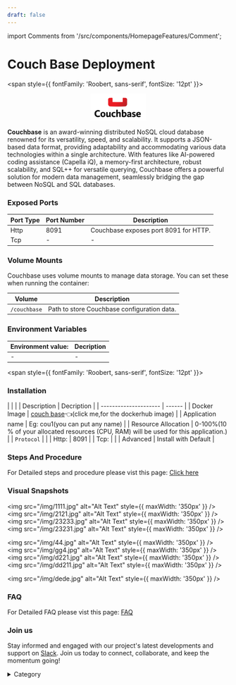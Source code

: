 ```yaml
---
draft: false
---
```

import Comments from '/src/components/HomepageFeatures/Comment';




# Couch Base Deployment

<span style={{ fontFamily: 'Roobert, sans-serif', fontSize: '12pt' }}>

<p align="center">
  <img src="/img/dd31.png" alt="Alt Text" width="25%"/>
</p> 

**Couchbase** is an award-winning distributed NoSQL cloud database renowned for its versatility, speed, and scalability. It supports a JSON-based data format, providing adaptability and accommodating various data technologies within a single architecture. With features like AI-powered coding assistance (Capella iQ), a memory-first architecture, robust scalability, and SQL++ for versatile querying, Couchbase offers a powerful solution for modern data management, seamlessly bridging the gap between NoSQL and SQL databases.

### Exposed Ports

| Port Type | Port Number | Description                               |
| --------- | ----------- | ----------------------------------------- |
| Http      | 8091        | Couchbase exposes port 8091 for HTTP.     |
| Tcp       | -           | -             |

### Volume Mounts

Couchbase uses volume mounts to manage data storage. You can set these when running the container:

| Volume      | Description                                    |
| ----------- | ---------------------------------------------- |
| `/couchbase` | Path to store Couchbase configuration data.    |


### Environment Variables


|   **Environment value:**          | Decription                                                                                                               | 
| --------------------- | ------                                                                                                                   | 
|-       |  -                              |

</span>


<span style={{ fontFamily: 'Roobert, sans-serif', fontSize: '12pt' }}>

### Installation



|                       |                                                                                                                          |
|  Description          | Decription                                                                                                               | 
| --------------------- | ------                                                                                                                   | 
| Docker Image          |  [couch base](https://hub.docker.com/\_/couchbase)👈(click me,for the dockerhub image)                                   |
| Application name      |  Eg: cou1(you can put any name)                                                                                        | 
| Resource Allocation   |  0-100%(10 % of your allocated resources (CPU, RAM) will be used for this application.)                                  | 
| `Protocol`            |                                                                                                                          | 
|  Http:                |  8091                                                                                                                      |
|  Tcp:                 |                                                                                                                          | 
|    Advanced           |    Install with Default                                                                                                  |
                                                                  


### Steps And Procedure&#x20;

For Detailed steps and procedure please vist this page: [Click here](https://techscaleinfinite.github.io/introduction/cloud-float/Steps%20and%20procedure)


### Visual Snapshots

<img src="/img/1111.jpg" alt="Alt Text" style={{ maxWidth: '350px' }} /> <img src="/img/2121.jpg" alt="Alt Text" style={{ maxWidth: '350px' }} /> <img src="/img/23233.jpg" alt="Alt Text" style={{ maxWidth: '350px' }} /> <img src="/img/23231.jpg" alt="Alt Text" style={{ maxWidth: '350px' }} />

<img src="/img/44.jpg" alt="Alt Text" style={{ maxWidth: '350px' }} /> <img src="/img/gg4.jpg" alt="Alt Text" style={{ maxWidth: '350px' }} /> <img src="/img/d221.jpg" alt="Alt Text" style={{ maxWidth: '350px' }} /> <img src="/img/dd211.jpg" alt="Alt Text" style={{ maxWidth: '350px' }} />

<img src="/img/dede.jpg" alt="Alt Text" style={{ maxWidth: '350px' }} />


### FAQ

For Detailed FAQ please vist this page: [FAQ](https://techscaleinfinite.github.io/FAQ)

### Join us

Stay informed and engaged with our project's latest developments and support on [Slack](https://app.slack.com/client/T04QS32JX6E/C04QKEWE146). Join us today to connect, collaborate, and keep the momentum going!&#x20;

<details>

<summary>Category</summary>

Kubernetes, cloud computing, DevOps, cloud services, hosting platform, container orchestration, cloud infrastructure, cloud deployment, cloud management, cloud technology, cloud solutions, database, couch base

</details>

</span>

<Comments />